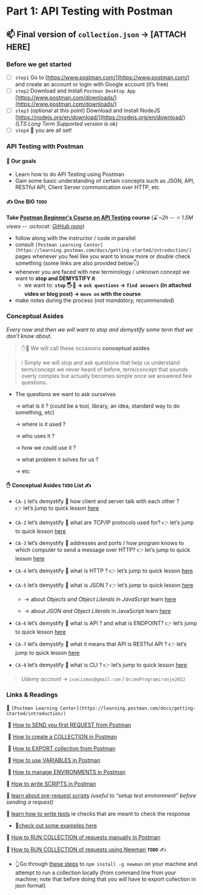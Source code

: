 # Part 1: API Testing with Postman

## 📫 Final version of `collection.json` → [ATTACH HERE]

### Before we get started

- [ ]  `step1` Go to [https://www.postman.com/](https://www.postman.com/) and create an account or login with Google account (it’s free)
- [ ]  `step2` Download and install `Postman Desktop App` [https://www.postman.com/downloads/](https://www.postman.com/downloads/)
- [ ]  `step3` (optional at this point) Download and Install NodeJS [https://nodejs.org/en/download/](https://nodejs.org/en/download/) *(LTS Long Term Supported version is ok)*
- [ ]  `step4` 🎉 you are all set!

### API Testing with Postman

#### 🎯 Our goals

- Learn how to do API Testing using Postman
- Gain some basic understanding of certain concepts such as JSON, API, RESTful API, Client Server communication over HTTP, etc

#### ✍️ One BIG `TODO`

**Take [Postman Beginner's Course on API Testing](https://www.youtube.com/watch?v=VywxIQ2ZXw4) course** (_:hourglass: ~2h --  :star: 1.5M views -- :octocat: [GitHub repo](https://github.com/vdespa/introduction-to-postman-course)_)

- follow along with the instructor / code in parallel
- consult `[Postman Learning Center](https://learning.postman.com/docs/getting-started/introduction/)`  pages whenever you feel like you want to know more or double check something (some links are also provided below👇)
- whenever you are faced with new terminology / unknown concept we want to **stop and DEMYSTIFY it**
    - we want to: **`stop` 🖐️🛑 → `ask questions` → `find answers` (in attached video or blog post) → `move on` with the course**
- make notes during the process (*not mandatory, recommended*)

### Conceptual Asides

*Every now and then we will want to stop and demystify some term that we don’t know about.*

> ✋🛑 We will call these occasions **conceptual asides**
> 

> ℹ️  Simply we will stop and ask questions that help us understand term/concept we never heard of before, term/concept that sounds overly complex but actually becomes simple once we answered few questions.
> 
- The questions we want to ask ourselves
    
    → what is it ? (could be a tool, library, an idea, standard way to do something, etc)
    
    → where is it used ? 
    
    → who uses it ? 
    
    → how we could use it ?  
    
    → what problem it solves for us ? 
    
    → etc 
    
#### ✋ Conceptual Asides `TODO` List ✍️

 - `CA-1` let’s demystify 🔎 how client and server talk with each other ? 👉 let’s jump to quick lesson [here](https://www.udemy.com/course/understand-nodejs/learn/lecture/3466030#overview)
 - `CA-2` let’s demystify 🔎 what are TCP/IP protocols used for? 👉 let’s jump to quick lesson [here](https://www.udemy.com/course/understand-nodejs/learn/lecture/3632880#overview)
 - `CA-3` let’s demystify 🔎 addresses and ports / how program knows to which computer to send a message over HTTP? 👉 let’s jump to quick lesson  [here](https://www.udemy.com/course/understand-nodejs/learn/lecture/3632882#overview)
 - `CA-4` let’s demystify 🔎 what is HTTP ? 👉 let’s jump to quick lesson [here](https://www.udemy.com/course/understand-nodejs/learn/lecture/3632884#overview)
 - `CA-5` let’s demystify 🔎 what is JSON ? 👉 let’s jump to quick lesson [here](https://www.udemy.com/course/understand-nodejs/learn/lecture/3488912#overview)

    - → about *Objects and Object Literals in JavaScript* learn [here](https://www.udemy.com/course/understand-javascript/learn/lecture/2237512#overview) 

    - → about *JSON and Object Literals* in JavaScript learn [here](https://www.udemy.com/course/understand-javascript/learn/lecture/2237518#overview) 
    
 - `CA-6` let’s demystify 🔎 what is API ? and what is ENDPOINT? 👉 let’s jump to quick lesson [here](https://www.udemy.com/course/understand-nodejs/learn/lecture/3632896#overview)
 - `CA-7` let’s demystify 🔎 what it means that API is RESTful API ? 👉 let’s jump to quick lesson [here](https://www.udemy.com/course/understand-nodejs/learn/lecture/3658452#overview)
 - `CA-8` let’s demystify 🔎 what is CLI ? 👉 let’s jump to quick lesson [here](https://www.udemy.com/course/understand-nodejs/learn/lecture/3453082#overview)

> *Udemy account* → `ivacizmas@gmail.com` / `UcimoProgramiranje2022`  

### Links & Readings

📌 `[Postman Learning Center](https://learning.postman.com/docs/getting-started/introduction/)` 

 📙 [How to SEND you first REQUEST from Postman](https://learning.postman.com/docs/getting-started/sending-the-first-request/) 

 📙 [How to create a COLLECTION in Postman](https://learning.postman.com/docs/getting-started/creating-the-first-collection/) 

 📙 [How to EXPORT collection from Postman](https://learning.postman.com/docs/getting-started/importing-and-exporting-data/#exporting-collections) 

 📙 [How to use VARIABLES in Postman](https://learning.postman.com/docs/sending-requests/variables/)

 📙 [How to manage ENVIRONMENTS in Postman](https://learning.postman.com/docs/sending-requests/managing-environments/) 

 📙 [How to write SCRIPTS in Postman](https://learning.postman.com/docs/writing-scripts/intro-to-scripts/) 

📌 [learn about pre-request scripts](https://learning.postman.com/docs/writing-scripts/pre-request-scripts/) *(useful to “setup test environment” before sending a request)*

📌 [learn how to write tests](https://learning.postman.com/docs/writing-scripts/test-scripts/) ie checks that are meant to check the response 

 - 🔬[check out some examples here](https://learning.postman.com/docs/writing-scripts/script-references/test-examples/) 

📙 [How to RUN COLLECTION of requests manually in Postman](https://learning.postman.com/docs/running-collections/intro-to-collection-runs/)

📙 [How to RUN COLLECTION of requests using Newman](https://learning.postman.com/docs/running-collections/using-newman-cli/command-line-integration-with-newman/) **`TODO`** ✍️

- 👆Go through [these steps](https://learning.postman.com/docs/running-collections/using-newman-cli/installing-running-newman/) to `npm install -g newman` on your machine and attempt to run a collection locally (from command line from your machine; note that before doing that you will have to export collection in json format)